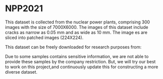 # NPP2021
This dataset is collected from the nuclear power plants, comprising 300 images with the size of 7000X6000. The images of this dataset include cracks as narrow as 0.05 mm and as wide as 10 mm. The image es are sliced into patched images (224X224).

This dataset can be freely downloaded for research purposes from:

Due to some samples contains sensitive information, we are not able to provide these samples by the company restriction. But, we will try our best to work on this project,and continuously update this for constructing a more diverse dataset. 

